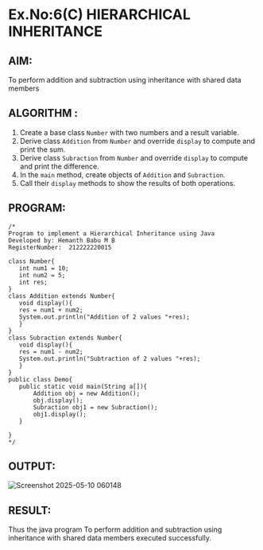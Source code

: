 # Ex.No:6(C)             HIERARCHICAL INHERITANCE 

## AIM:
  To perform addition and subtraction using inheritance with shared data members

## ALGORITHM :

1. Create a base class `Number` with two numbers and a result variable.
2. Derive class `Addition` from `Number` and override `display` to compute and print the sum.
3. Derive class `Subraction` from `Number` and override `display` to compute and print the difference.
4. In the `main` method, create objects of `Addition` and `Subraction`.
5. Call their `display` methods to show the results of both operations.

## PROGRAM:
 ```
/*
Program to implement a Hierarchical Inheritance using Java
Developed by: Hemanth Babu M B
RegisterNumber:  212222220015

class Number{
    int num1 = 10;
    int num2 = 5;
    int res;
}
class Addition extends Number{
    void display(){
    res = num1 + num2;
    System.out.println("Addition of 2 values "+res);
    }
}
class Subraction extends Number{
    void display(){
    res = num1 - num2;
    System.out.println("Subtraction of 2 values "+res);
    }
}
public class Demo{
    public static void main(String a[]){
        Addition obj = new Addition();
        obj.display();
        Subraction obj1 = new Subraction();
        obj1.display();
    }

}
*/
```

## OUTPUT:
![Screenshot 2025-05-10 060148](https://github.com/user-attachments/assets/d4763aa6-8330-49c2-9f9d-156cb965914a)


## RESULT:
Thus the java program To perform addition and subtraction using inheritance with shared data members executed successfully.






